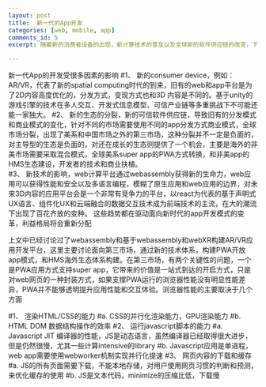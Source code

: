 ```yaml
---
layout: post
title:  新一代的App开发
categories: [web, mobile, app]
comments_id: 5
excerpt: 随着新的消费者设备的出现，新计算技术的普及以及全球新的软件供应链的改变，下一代的app开发已经浮出水面

---
```

新一代App的开发受很多因素的影响
#1、	新的consumer device，例如：AR/VR，代表了新的spatial computing时代的到来，旧有的web和app平台是为了2D内容高度优化的，分发方式，变现方式也和3D 内容是不同的。基于unity的游戏引擎的技术在多人交互、开发式信息模型、可信产业链等多重挑战下不可能还能一家独大。
#2、	新的生态的分裂，新的可信软件供应链，导致旧有的分发模式和商业模式的变化，针对不同的市场需要使用不同的app分发方式商业模式，全球市场分裂，出现了美系和中国市场之外的第三市场，这种分裂并不一定是负面的，对主导型的生态是负面的，对还在成长的生态则提供了一个机会，主要是海外的非美市场需要采取混合模式，全球美系super app的PWA方式转换，和非美app的HMS生态建设，开发者的技术和商业扶植。	
#3、	新技术的影响，web计算平台通过webassembly获得新的生命力，web应用可以获得性能和安全以及多语言编程，模糊了原生应用和web应用的边界，对未来3D内容的应用平台会是一个非常有竞争力的平台，以react为代表的基于声明式UX语言、组件化UX和云端融合的数据交互技术成为前端技术的主流，在大的潮流下出现了百花齐放的变种。
这些趋势都在驱动面向新时代的app开发模式的变革，利益格局将会重新分配

上文中已经讨论过了webassembly和基于webassembly和webXR构建AR/VR应用开发平台，这里主要讨论面向第三市场，通过新的技术体系，构建PWA开放app模式，和HMS海外生态体系构建。在第三市场，有两个关键性的问题，一个是PWA应用方式支持super app，它带来的价值是一站式到达的开启方式，只是对web网页的一种封装方式，如果支撑PWA运行的浏览器性能没有明显性能差异，PWA并不能够透明提升应用性能和交互体验。浏览器性能的主要取决于几个方面

#1、	渲染HTML/CSS的能力
  #a.	CSS的并行化渲染能力，GPU渲染能力
  #b.	HTML DOM 数据结构操作的效率
#2、	运行javascript脚本的能力
  #a.	Javascript JIT 编译器的性能，JS是动态语言，虽然编译器已经取得很大进步，但是仍然很慢，尤其一些计算intensive的library
  #b.	Javascript应用是单进程，web app需要使用webworker机制实现并行化提速
#3、	网页内容的下载和缓存
  #a.	JS的所有页面需要下载，不能本地存储，对用户使用网页习惯的判断和预测，来优化缓存的使用
  #b.	JS是文本代码，minimize的压缩比低，下载慢
